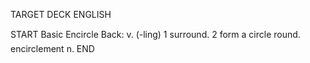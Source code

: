 TARGET DECK
ENGLISH

START
Basic
Encircle
Back: v. (-ling) 1 surround. 2 form a circle round.  encirclement n.
END
